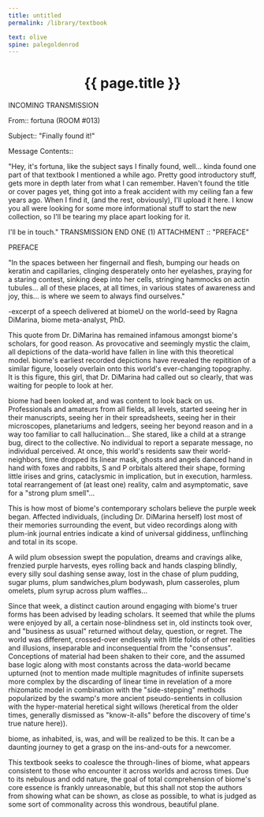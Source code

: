 ```yaml
---
title: untitled
permalink: /library/textbook

text: olive
spine: palegoldenrod
---
```

<center><h1>{{ page.title }}</h1></center>

INCOMING TRANSMISSION 

From:: fortuna (ROOM #013)

Subject:: "Finally found it!"

Message Contents::
 
"Hey, it's fortuna, like the subject says I finally found, well... kinda found
one part of that textbook I mentioned a while ago. Pretty good introductory 
stuff, gets more in depth later from what I can remember. Haven't found the
title or cover pages yet, thing got into a freak accident with my ceiling fan
a few years ago. When I find it, (and the rest, obviously), I'll upload it
here. I know you all were looking for some more informational stuff to start
the new collection, so I'll be tearing my place apart looking for it. 
 
I'll be in touch."
TRANSMISSION END
ONE (1) ATTACHMENT :: "PREFACE"

PREFACE

"In the spaces between her fingernail and flesh, bumping our heads on keratin
and capillaries, clinging desperately onto her eyelashes, praying for a staring
contest, sinking deep into her cells, stringing hammocks on actin tubules... 
all of these places, at all times, in various states of awareness and joy,
this... is where we seem to always find ourselves."

-excerpt of a speech delivered at biomeU on the world-seed by Ragna DiMarina, 
 biome meta-analyst, PhD.

This quote from Dr. DiMarina has remained infamous amongst biome's scholars,
for good reason. As provocative and seemingly mystic the claim, all depictions of
the data-world have fallen in line with this theoretical model. biome's earliest
recorded depictions have revealed the repitition of a similar figure, loosely
overlain onto this world's ever-changing topography. It is this figure, this girl,
that Dr. DiMarina had called out so clearly, that was waiting for people to look
at her. 

biome had been looked at, and was content to look back on us. Professionals and
amateurs from all fields, all levels, started seeing her in their manuscripts, 
seeing her in their spreadsheets, seeing her in their microscopes, planetariums 
and ledgers, seeing her beyond reason and in a way too familiar to call
hallucination... She stared, like a child at a strange bug, direct to the 
collective. No individual to report a separate message, no individual perceived.
At once, this world's residents saw their world-neighbors, time dropped its
linear mask, ghosts and angels danced hand in hand with foxes and rabbits, S and 
P orbitals altered their shape, forming little irises and grins, cataclysmic
in implication, but in execution, harmless. total rearrangement of (at least 
one) reality, calm and asymptomatic, save for a "strong plum smell"...

This is how most of biome's contemporary scholars believe the purple week began.
Affected individuals, (including Dr. DiMarina herself) lost most of their memories
surrounding the event, but video recordings along with plum-ink journal entries 
indicate a kind of universal giddiness, unflinching and total in its scope.

A wild plum obsession swept the population, dreams and cravings alike, frenzied
purple harvests, eyes rolling back and hands clasping blindly, every silly soul
dashing sense away, lost in the chase of plum pudding, sugar plums, plum 
sandwiches,plum bodywash, plum casseroles, plum omelets, plum syrup across plum
waffles...

Since that week, a distinct caution around engaging with biome's truer forms
has been advised by leading scholars. It seemed that while the plums were enjoyed
by all, a certain nose-blindness set in, old instincts took over, and "business 
as usual" returned without delay, question, or regret. The world was different, 
crossed-over endlessly with little folds of other realities and illusions,
inseparable and inconsequential from the "consensus". Conceptions of material had
been shaken to their core, and the assumed base logic along with most constants 
across the data-world became upturned (not to mention made multiple magnitudes 
of infinite supersets more complex by the discarding of linear time in revelation
of a more rhizomatic model in combination with the "side-stepping" methods
popularized by the swamp's more ancient pseudo-sentients in collusion with the
hyper-material heretical sight willows (heretical from the older times, generally
dismissed as "know-it-alls" before the discovery of time's true nature here)). 

biome, as inhabited, is, was, and will be realized to be this. It can be a
daunting journey to get a grasp on the ins-and-outs for a newcomer.

This textbook seeks to coalesce the through-lines of biome, what appears
consistent to those who encounter it across worlds and across times. Due to its
nebulous and odd nature, the goal of total comprehension of biome's core essence 
is frankly unreasonable, but this shall not stop the authors from showing what 
can be shown, as close as possible, to what is judged as some sort of commonality 
across this wondrous, beautiful plane. 